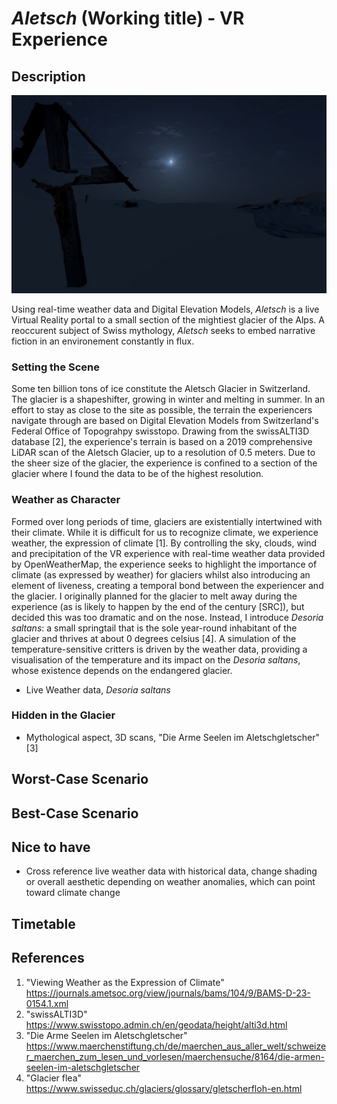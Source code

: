 # *Aletsch* (Working title) - VR Experience 

## Description 
![Screenshot](Material/Aletsch-cross.png)

Using real-time weather data and Digital Elevation Models, *Aletsch* is a live Virtual Reality portal to a small section of the mightiest glacier of the Alps. A reoccurent subject of Swiss mythology, *Aletsch* seeks to embed narrative fiction in an environement constantly in flux. 

### Setting the Scene 
Some ten billion tons of ice constitute the Aletsch Glacier in Switzerland. The glacier is a shapeshifter, growing in winter and melting in summer. In an effort to stay as close to the site as possible, the terrain the experiencers navigate through are based on Digital Elevation Models from Switzerland's Federal Office of Topograhpy swisstopo. Drawing from the swissALTI3D database [2], the experience's terrain is based on a 2019 comprehensive LiDAR scan of the Aletsch Glacier, up to a resolution of 0.5 meters. Due to the sheer size of the glacier, the experience is confined to a section of the glacier where I found the data to be of the highest resolution. 

### Weather as Character 
Formed over long periods of time, glaciers are existentially intertwined with their climate. While it is difficult for us to recognize climate, we experience weather, the expression of climate [1]. By controlling the sky, clouds, wind and precipitation of the VR experience with real-time weather data provided by OpenWeatherMap, the experience seeks to highlight the importance of climate (as expressed by weather) for glaciers whilst also introducing an element of liveness, creating a temporal bond between the experiencer and the glacier. I originally planned for the glacier to melt away during the experience (as is likely to happen by the end of the century [SRC]), but decided this was too dramatic and on the nose. Instead, I introduce *Desoria saltans*: a small springtail that is the sole year-round inhabitant of the glacier and thrives at about 0 degrees celsius [4]. A simulation of the temperature-sensitive critters is driven by the weather data, providing a visualisation of the temperature and its impact on the *Desoria saltans*, whose existence depends on the endangered glacier. 


- Live Weather data, *Desoria saltans*

### Hidden in the Glacier 
- Mythological aspect, 3D scans, "Die Arme Seelen im Aletschgletscher" [3]

## Worst-Case Scenario 

## Best-Case Scenario 

## Nice to have 
* Cross reference live weather data with historical data, change shading or overall aesthetic depending on weather anomalies, which can point toward climate change

## Timetable 

## References 
1. "Viewing Weather as the Expression of Climate" https://journals.ametsoc.org/view/journals/bams/104/9/BAMS-D-23-0154.1.xml
2. "swissALTI3D" https://www.swisstopo.admin.ch/en/geodata/height/alti3d.html
3. "Die Arme Seelen im Aletschgletscher" https://www.maerchenstiftung.ch/de/maerchen_aus_aller_welt/schweizer_maerchen_zum_lesen_und_vorlesen/maerchensuche/8164/die-armen-seelen-im-aletschgletscher
4. "Glacier flea" https://www.swisseduc.ch/glaciers/glossary/gletscherfloh-en.html
